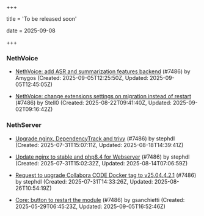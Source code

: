 +++

title = 'To be released soon'

date = 2025-09-08

+++

### NethVoice

- [NethVoice: add ASR and summarization features backend](https://github.com/NethServer/dev/issues/7618) (#7486) by Amygos (Created: 2025-09-05T12:25:50Z, Updated: 2025-09-05T12:45:05Z)

- [NethVoice: change extensions settings on migration instead of restart](https://github.com/NethServer/dev/issues/7606) (#7486) by Stell0 (Created: 2025-08-22T09:41:40Z, Updated: 2025-09-02T09:16:42Z)

### NethServer

- [Upgrade nginx, DependencyTrack and trivy](https://github.com/NethServer/dev/issues/7590) (#7486) by stephdl (Created: 2025-07-31T15:07:11Z, Updated: 2025-08-18T14:39:41Z)

- [Update nginx to stable and php8.4 for Webserver](https://github.com/NethServer/dev/issues/7589) (#7486) by stephdl (Created: 2025-07-31T15:02:32Z, Updated: 2025-08-14T07:06:59Z)

- [Request to upgrade Collabora CODE Docker tag to v25.04.4.2.1](https://github.com/NethServer/dev/issues/7581) (#7486) by stephdl (Created: 2025-07-31T14:33:26Z, Updated: 2025-08-26T10:54:19Z)

- [Core: button to restart the module](https://github.com/NethServer/dev/issues/7486) (#7486) by gsanchietti (Created: 2025-05-29T06:45:23Z, Updated: 2025-09-05T16:52:46Z)

